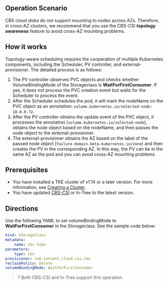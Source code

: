 ## Operation Scenario

CBS cloud disks do not support mounting to nodes across AZs. Therefore, in cross-AZ clusters, we recommend that you use the CBS-CSI **topology awareness** feature to avoid cross-AZ mounting problems.

## How it works

Topology-aware scheduling requires the cooperation of multiple Kubernetes components, including the Scheduler, PV controller, and external-provisioner. The detailed process is as follows:

1. The PV controller observes PVC objects and checks whether VolumeBindingMode of the Storageclass is **WaitForFirstConsumer**. If yes, it does not process the PVC creation event but waits for the Scheduler to process the event.
2. After the Scheduler schedules the pod, it will mark the nodeName on the PVC object as an annotation: `volume.kubernetes.io/selected-node: 10.0.0.72`.
3. After the PV controller obtains the update event of the PVC object, it processes the annotation (`volume.kubernetes.io/selected-node`), obtains the node object based on the nodeName, and then passes the node object to the external-provisioner.
4. The external-provisioner obtains the AZ based on the label of the passed node object (`failure-domain.beta.kubernetes.io/zone`) and then creates the PV in the corresponding AZ. In this way, the PV can be in the same AZ as the pod and you can avoid cross-AZ mounting problems.





## Prerequisites

- You have installed a TKE cluster of v1.14 or a later version. For more information, see [Creating a Cluster](https://intl.cloud.tencent.com/document/product/457/30637).
- You have updated [CBS-CSI](https://github.com/TencentCloud/kubernetes-csi-tencentcloud/blob/master/docs/README_CBS.md) or In-Tree to the latest version.


## Directions

Use the following YAML to set volumeBindingMode to **WaitForFirstConsumer** in the Storageclass. See the sample code below:

```yaml
kind: StorageClass
metadata:
    name: cbs-topo
parameters:
    type: cbs
provisioner: com.tencent.cloud.csi.cbs
reclaimPolicy: Delete
volumeBindingMode: WaitForFirstConsumer
```

>? Both CBS-CSI and In-Tree support this operation.


